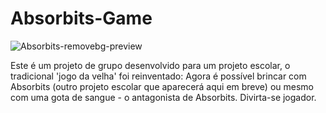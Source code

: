 # Absorbits-Game
![Absorbits-removebg-preview](https://user-images.githubusercontent.com/102689284/221182351-2f00fa60-0e99-4c58-a1b9-f284e794094a.png)

Este é um projeto de grupo desenvolvido para um projeto escolar, o tradicional 'jogo da velha' foi reinventado: Agora é possível brincar com Absorbits (outro projeto escolar que aparecerá aqui em breve) ou mesmo com uma gota de sangue - o antagonista de Absorbits. Divirta-se jogador.
